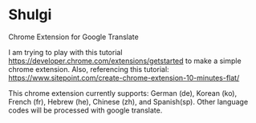 # Shulgi 
Chrome Extension for Google Translate

I am trying to play with this tutorial
https://developer.chrome.com/extensions/getstarted to make a simple chrome
extension.  Also, referencing this tutorial:
https://www.sitepoint.com/create-chrome-extension-10-minutes-flat/

This chrome extension currently supports: German (de), Korean (ko), French
(fr), Hebrew (he), Chinese (zh), and Spanish(sp). Other language codes will be
processed with google translate.

